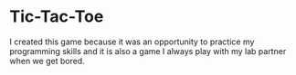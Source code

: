 # Tic-Tac-Toe

I created this game because it was an opportunity to practice my programming skills and it is also a game I always play with my lab partner when we get bored.
